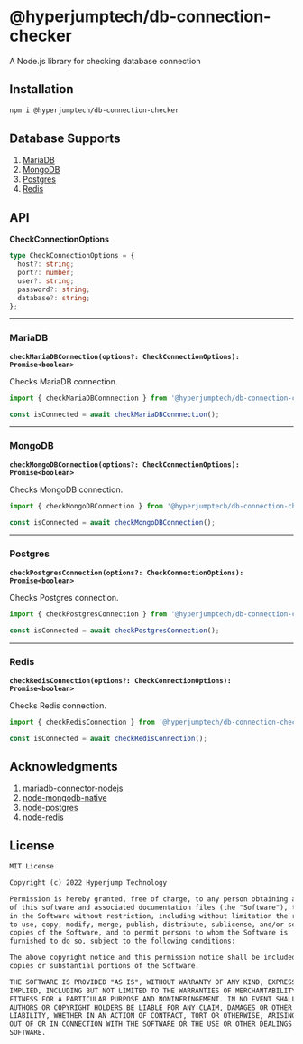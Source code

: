 # @hyperjumptech/db-connection-checker

A Node.js library for checking database connection

## Installation

```bash
npm i @hyperjumptech/db-connection-checker
```

## Database Supports

1. [MariaDB](#mariadb)
2. [MongoDB](#mongodb)
3. [Postgres](#postgres)
4. [Redis](#redis)

## API

**CheckConnectionOptions**

```ts
type CheckConnectionOptions = {
  host?: string;
  port?: number;
  user?: string;
  password?: string;
  database?: string;
};
```

---

### MariaDB

**`checkMariaDBConnection(options?: CheckConnectionOptions): Promise<boolean>`**

Checks MariaDB connection.

```ts
import { checkMariaDBConnnection } from '@hyperjumptech/db-connection-checker';

const isConnected = await checkMariaDBConnnection();
```

---

### MongoDB

**`checkMongoDBConnection(options?: CheckConnectionOptions): Promise<boolean>`**

Checks MongoDB connection.

```ts
import { checkMongoDBConnection } from '@hyperjumptech/db-connection-checker';

const isConnected = await checkMongoDBConnection();
```

---

### Postgres

**`checkPostgresConnection(options?: CheckConnectionOptions): Promise<boolean>`**

Checks Postgres connection.

```ts
import { checkPostgresConnection } from '@hyperjumptech/db-connection-checker';

const isConnected = await checkPostgresConnection();
```

---

### Redis

**`checkRedisConnection(options?: CheckConnectionOptions): Promise<boolean>`**

Checks Redis connection.

```ts
import { checkRedisConnection } from '@hyperjumptech/db-connection-checker';

const isConnected = await checkRedisConnection();
```

## Acknowledgments

1. [mariadb-connector-nodejs](https://github.com/mariadb-corporation/mariadb-connector-nodejs)
2. [node-mongodb-native](https://github.com/mongodb/node-mongodb-native)
3. [node-postgres](https://github.com/brianc/node-postgres)
4. [node-redis](https://github.com/redis/node-redis)

## License

```txt
MIT License

Copyright (c) 2022 Hyperjump Technology

Permission is hereby granted, free of charge, to any person obtaining a copy
of this software and associated documentation files (the "Software"), to deal
in the Software without restriction, including without limitation the rights
to use, copy, modify, merge, publish, distribute, sublicense, and/or sell
copies of the Software, and to permit persons to whom the Software is
furnished to do so, subject to the following conditions:

The above copyright notice and this permission notice shall be included in all
copies or substantial portions of the Software.

THE SOFTWARE IS PROVIDED "AS IS", WITHOUT WARRANTY OF ANY KIND, EXPRESS OR
IMPLIED, INCLUDING BUT NOT LIMITED TO THE WARRANTIES OF MERCHANTABILITY,
FITNESS FOR A PARTICULAR PURPOSE AND NONINFRINGEMENT. IN NO EVENT SHALL THE
AUTHORS OR COPYRIGHT HOLDERS BE LIABLE FOR ANY CLAIM, DAMAGES OR OTHER
LIABILITY, WHETHER IN AN ACTION OF CONTRACT, TORT OR OTHERWISE, ARISING FROM,
OUT OF OR IN CONNECTION WITH THE SOFTWARE OR THE USE OR OTHER DEALINGS IN THE
SOFTWARE.
```
